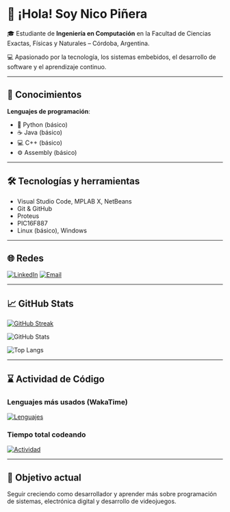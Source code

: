 # 👋 ¡Hola! Soy Nico Piñera

🎓 Estudiante de **Ingeniería en Computación** en la Facultad de Ciencias Exactas, Físicas y Naturales – Córdoba, Argentina.

💻 Apasionado por la tecnología, los sistemas embebidos, el desarrollo de software y el aprendizaje continuo.

---

## 🧠 Conocimientos

**Lenguajes de programación**:  
- 🐍 Python (básico)  
- ☕ Java (básico)  
- 💻 C++ (básico)  
- ⚙️ Assembly (básico)

---

## 🛠️ Tecnologías y herramientas

- Visual Studio Code, MPLAB X, NetBeans
- Git & GitHub
- Proteus
- PIC16F887
- Linux (básico), Windows

---

## 🌐 Redes

[![LinkedIn](https://img.shields.io/badge/-LinkedIn-0A66C2?style=flat&logo=linkedin&logoColor=white)](https://www.linkedin.com/in/nicolas-pi%C3%B1era-07860727b/)
[![Email](https://img.shields.io/badge/-nicolaspinera@gmail.com-D14836?style=flat&logo=gmail&logoColor=white)](mailto:nicolaspinera@gmail.com)

---

## 📈 GitHub Stats

[![GitHub Streak](https://streak-stats.demolab.com?user=nicopinera&theme=dark&hide_border=true&locale=es&short_numbers=true&card_width=500&card_height=200)](https://git.io/streak-stats)

![GitHub Stats](https://github-readme-stats.vercel.app/api?username=nicopinera&show_icons=true&theme=radical&locale=es)

![Top Langs](https://github-readme-stats.vercel.app/api/top-langs/?username=nicopinera&layout=compact&theme=dark&locale=es)

---

## ⌛ Actividad de Código

### Lenguajes más usados (WakaTime)
[![Lenguajes](https://wakatime.com/share/@nicopinera/07bedd40-3ce2-4732-b5b4-91eebf89e869.svg)](https://wakatime.com/@nicopinera)

### Tiempo total codeando
[![Actividad](https://wakatime.com/share/@nicopinera/f3027d16-d493-497e-bc0b-89692e81ac51.png)](https://wakatime.com/@nicopinera)

---

## 🎯 Objetivo actual

Seguir creciendo como desarrollador y aprender más sobre programación de sistemas, electrónica digital y desarrollo de videojuegos.
